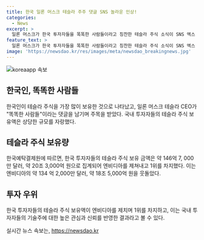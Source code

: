 ```yaml
---
title: 한국 일론 머스크 테슬라 주주 댓글 SNS 놀라운 인상!
categories:
  - News
excerpt: >
  일론 머스크가 한국 투자자들을 똑똑한 사람들이라고 칭찬한 테슬라 주식 소식이 SNS 엑스 테슬라코노믹스를 통해 전해졌다. 한국인들이 테슬라 주식을 가장 많이 보유하고 있어 일론 머스크가 이에 대한 칭찬을 전했다. 해당 내용은 한국예탁결제원에 따르면 국내 투자자들의 테슬라 주식 보유 금액이 20조 3,000억 원으로 집계돼, 엔비디아 주식을 제쳐놓고 1위 자리를 차지했다. 인공지능(AI) 칩 선두 주자 엔비디아는 약 18조 5,000억 원의 보유 금액을 기록했다. 이런 소식은 한국 내에서 큰 화제를 모으며 해당 게시물은 25만회 이상 조회됐다.
feature_text: >
  일론 머스크가 한국 투자자들을 똑똑한 사람들이라고 칭찬한 테슬라 주식 소식이 SNS 엑스 테슬라코노믹스를 통해 전해졌다. 한국인들이 테슬라 주식을 가장 많이 보유하고 있어 일론 머스크가 이에 대한 칭찬을 전했다. 해당 내용은 한국예탁결제원에 따르면 국내 투자자들의 테슬라 주식 보유 금액이 20조 3,000억 원으로 집계돼, 엔비디아 주식을 제쳐놓고 1위 자리를 차지했다. 인공지능(AI) 칩 선두 주자 엔비디아는 약 18조 5,000억 원의 보유 금액을 기록했다. 이런 소식은 한국 내에서 큰 화제를 모으며 해당 게시물은 25만회 이상 조회됐다.
image: 'https://newsdao.kr/res/images/meta/newsdao_breakingnews.jpg'
---
```


<p><img src="https://newsdao.kr/res/images/meta/newsdao_breakingnews.jpg" alt="koreaapp 속보" /></p>

<h2 data-ke-size="size26">한국인, 똑똑한 사람들</h2>

<p data-ke-size="size16">한국인이 테슬라 주식을 가장 많이 보유한 것으로 나타났고, 일론 머스크 테슬라 CEO가 "똑똑한 사람들"이라는 댓글을 남기며 주목을 받았다. 국내 투자자들의 테슬라 주식 보유액은 상당한 규모를 자랑했다.</p>

<h2 data-ke-size="size26">테슬라 주식 보유량</h2>

<p data-ke-size="size16">한국예탁결제원에 따르면, 한국 투자자들의 테슬라 주식 보유 금액은 약 146억 7, 000만 달러, 약 20조 3,000억 원으로 집계되어 엔비디아를 제쳐내고 1위를 차지했다. 이는 엔비디아의 약 134 억 2,000만 달러, 약 18조 5,000억 원을 웃돌았다.</p>

<h2 data-ke-size="size26">투자 우위</h2>

<p data-ke-size="size16">한국 투자자들의 테슬라 주식 보유액이 엔비디아를 제치며 1위를 차지하고, 이는 국내 투자자들의 기술주에 대한 높은 관심과 신뢰를 반영한 결과라고 볼 수 있다.</p>
실시간 뉴스 속보는, <a href="https://newsdao.kr" rel="dofollow">https://newsdao.kr</a>


